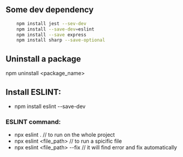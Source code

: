 ## Some dev dependency 
```bash
    npm install jest --sev-dev  
    npm install --save-dev=eslint
    npm install --save express
    npm install sharp --save-optional
```
## Uninstall a package

npm uninstall <package_name>

##  Install ESLINT:
- npm install eslint --save-dev


### ESLINT command:
- npx eslint . // to run on the whole project
- npx eslint <file_path> // to run a spicific file
- npx eslint <file_path> --fix // it will find error and fix automatically
